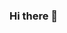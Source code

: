 ### Hi there 👋

<!--
**aldodagio/aldodagio** is a ✨ _special_ ✨ repository because its `README.md` (this file) appears on your GitHub profile.

Here are some ideas to get you started:

- 🔭 I’m currently working on an Android Gym Application for my senior project at California State University, Long Beach.
- 🌱 I’m currently learning Perl, Machine Learning, Cyber-Security, Android and Google API's, and Chicano History! 
- 👯 I’m looking to collaborate on Fantasy Football Machine Learning solutions (any programming languages needed)! 
- 🤔 I’m looking for help with Linux, Cyber-Security, Artificial Intelligence, Robotics, Operations, Sensors, Networks, and much more!
- 💬 Ask me about Java, JavaScript, SQL, Algorithms, Machine-Learning, Android, Web Applications, data integration, open-source code, and more!
- 📫 How to reach me: email: aldo.dagio-ortega01@student.csulb.edu, phone: (916) 517-9142
- 😄 Pronouns: He/Him
- ⚡ Fun fact: I'm an Army Veteran!
-->

